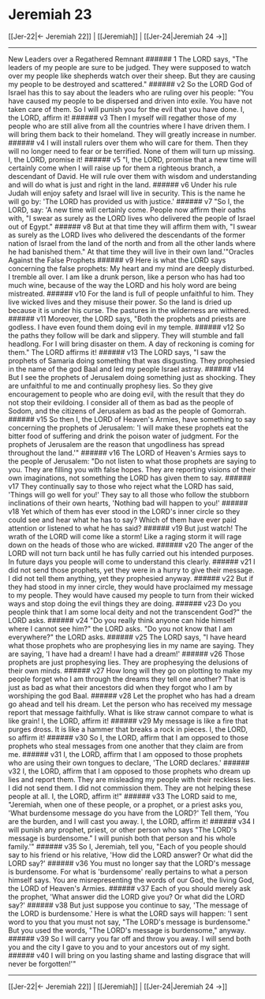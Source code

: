 # Jeremiah 23

[[Jer-22|← Jeremiah 22]] | [[Jeremiah]] | [[Jer-24|Jeremiah 24 →]]
***

New Leaders over a Regathered Remnant ###### 1 The LORD says, "The leaders of my people are sure to be judged. They were supposed to watch over my people like shepherds watch over their sheep. But they are causing my people to be destroyed and scattered." ###### v2 So the LORD God of Israel has this to say about the leaders who are ruling over his people: "You have caused my people to be dispersed and driven into exile. You have not taken care of them. So I will punish you for the evil that you have done. I, the LORD, affirm it! ###### v3 Then I myself will regather those of my people who are still alive from all the countries where I have driven them. I will bring them back to their homeland. They will greatly increase in number. ###### v4 I will install rulers over them who will care for them. Then they will no longer need to fear or be terrified. None of them will turn up missing. I, the LORD, promise it! ###### v5 "I, the LORD, promise that a new time will certainly come when I will raise up for them a righteous branch, a descendant of David. He will rule over them with wisdom and understanding and will do what is just and right in the land. ###### v6 Under his rule Judah will enjoy safety and Israel will live in security. This is the name he will go by: 'The LORD has provided us with justice.' ###### v7 "So I, the LORD, say: 'A new time will certainly come. People now affirm their oaths with, "I swear as surely as the LORD lives who delivered the people of Israel out of Egypt." ###### v8 But at that time they will affirm them with, "I swear as surely as the LORD lives who delivered the descendants of the former nation of Israel from the land of the north and from all the other lands where he had banished them." At that time they will live in their own land.'"Oracles Against the False Prophets ###### v9 Here is what the LORD says concerning the false prophets: My heart and my mind are deeply disturbed. I tremble all over. I am like a drunk person, like a person who has had too much wine, because of the way the LORD and his holy word are being mistreated. ###### v10 For the land is full of people unfaithful to him. They live wicked lives and they misuse their power. So the land is dried up because it is under his curse. The pastures in the wilderness are withered. ###### v11 Moreover, the LORD says, "Both the prophets and priests are godless. I have even found them doing evil in my temple. ###### v12 So the paths they follow will be dark and slippery. They will stumble and fall headlong. For I will bring disaster on them. A day of reckoning is coming for them." The LORD affirms it! ###### v13 The LORD says, "I saw the prophets of Samaria doing something that was disgusting. They prophesied in the name of the god Baal and led my people Israel astray. ###### v14 But I see the prophets of Jerusalem doing something just as shocking. They are unfaithful to me and continually prophesy lies. So they give encouragement to people who are doing evil, with the result that they do not stop their evildoing. I consider all of them as bad as the people of Sodom, and the citizens of Jerusalem as bad as the people of Gomorrah. ###### v15 So then I, the LORD of Heaven's Armies, have something to say concerning the prophets of Jerusalem: 'I will make these prophets eat the bitter food of suffering and drink the poison water of judgment. For the prophets of Jerusalem are the reason that ungodliness has spread throughout the land.'" ###### v16 The LORD of Heaven's Armies says to the people of Jerusalem: "Do not listen to what those prophets are saying to you. They are filling you with false hopes. They are reporting visions of their own imaginations, not something the LORD has given them to say. ###### v17 They continually say to those who reject what the LORD has said, 'Things will go well for you!' They say to all those who follow the stubborn inclinations of their own hearts, 'Nothing bad will happen to you!' ###### v18 Yet which of them has ever stood in the LORD's inner circle so they could see and hear what he has to say? Which of them have ever paid attention or listened to what he has said? ###### v19 But just watch! The wrath of the LORD will come like a storm! Like a raging storm it will rage down on the heads of those who are wicked. ###### v20 The anger of the LORD will not turn back until he has fully carried out his intended purposes. In future days you people will come to understand this clearly. ###### v21 I did not send those prophets, yet they were in a hurry to give their message. I did not tell them anything, yet they prophesied anyway. ###### v22 But if they had stood in my inner circle, they would have proclaimed my message to my people. They would have caused my people to turn from their wicked ways and stop doing the evil things they are doing. ###### v23 Do you people think that I am some local deity and not the transcendent God?" the LORD asks. ###### v24 "Do you really think anyone can hide himself where I cannot see him?" the LORD asks. "Do you not know that I am everywhere?" the LORD asks. ###### v25 The LORD says, "I have heard what those prophets who are prophesying lies in my name are saying. They are saying, 'I have had a dream! I have had a dream!' ###### v26 Those prophets are just prophesying lies. They are prophesying the delusions of their own minds. ###### v27 How long will they go on plotting to make my people forget who I am through the dreams they tell one another? That is just as bad as what their ancestors did when they forgot who I am by worshiping the god Baal. ###### v28 Let the prophet who has had a dream go ahead and tell his dream. Let the person who has received my message report that message faithfully. What is like straw cannot compare to what is like grain! I, the LORD, affirm it! ###### v29 My message is like a fire that purges dross. It is like a hammer that breaks a rock in pieces. I, the LORD, so affirm it! ###### v30 So I, the LORD, affirm that I am opposed to those prophets who steal messages from one another that they claim are from me. ###### v31 I, the LORD, affirm that I am opposed to those prophets who are using their own tongues to declare, 'The LORD declares.' ###### v32 I, the LORD, affirm that I am opposed to those prophets who dream up lies and report them. They are misleading my people with their reckless lies. I did not send them. I did not commission them. They are not helping these people at all. I, the LORD, affirm it!" ###### v33 The LORD said to me, "Jeremiah, when one of these people, or a prophet, or a priest asks you, 'What burdensome message do you have from the LORD?' Tell them, 'You are the burden, and I will cast you away. I, the LORD, affirm it! ###### v34 I will punish any prophet, priest, or other person who says "The LORD's message is burdensome." I will punish both that person and his whole family.'" ###### v35 So I, Jeremiah, tell you, "Each of you people should say to his friend or his relative, 'How did the LORD answer? Or what did the LORD say?' ###### v36 You must no longer say that the LORD's message is burdensome. For what is 'burdensome' really pertains to what a person himself says. You are misrepresenting the words of our God, the living God, the LORD of Heaven's Armies. ###### v37 Each of you should merely ask the prophet, 'What answer did the LORD give you? Or what did the LORD say?' ###### v38 But just suppose you continue to say, 'The message of the LORD is burdensome.' Here is what the LORD says will happen: 'I sent word to you that you must not say, "The LORD's message is burdensome." But you used the words, "The LORD's message is burdensome," anyway. ###### v39 So I will carry you far off and throw you away. I will send both you and the city I gave to you and to your ancestors out of my sight. ###### v40 I will bring on you lasting shame and lasting disgrace that will never be forgotten!'"

***
[[Jer-22|← Jeremiah 22]] | [[Jeremiah]] | [[Jer-24|Jeremiah 24 →]]
